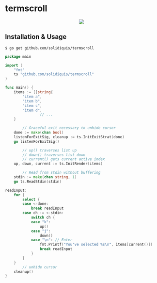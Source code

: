 # termscroll
<center>
  <img src="https://github.com/solidiquis/termscroll/blob/master/assets/demo.gif">
</center>

## Installation & Usage
`$ go get github.com/solidiquis/termscroll`

```go
package main

import (
	"fmt"
	ts "github.com/solidiquis/termscroll"
)

func main() {
	items := []string{
		"item a",
		"item b",
		"item c",
		"item d",
                // ...
	}

        // Graceful exit necessary to unhide cursor
	done := make(chan bool)
	listenForExitSig, cleanup := ts.InitExitStrat(done)
	go listenForExitSig()

        // up() traverses list up
        // down() traverses list down
        // current() gets current active index
	up, down, current := ts.InitRender(items)

        // Read from stdin without buffering
	stdin := make(chan string, 1)
	go ts.ReadStdin(stdin)

readInput:
	for {
		select {
		case <-done:
			break readInput
		case ch := <-stdin:
			switch ch {
			case "k":
				up()
			case "j":
				down()
			case "\n": // Enter
				fmt.Printf("You've selected %s\n", items[current()])
				break readInput
			}
		}
	}
        // unhide cursor 
	cleanup()
}

```
